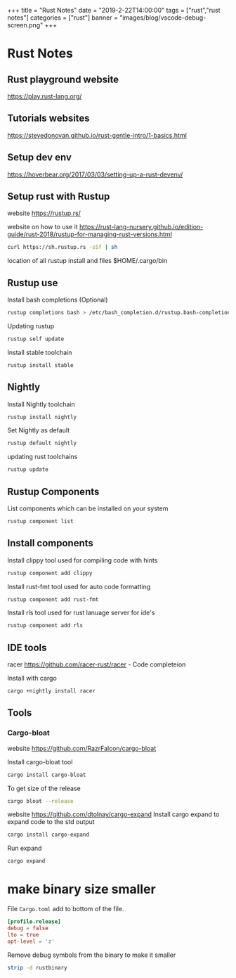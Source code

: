 +++
title = "Rust Notes"
date = "2019-2-22T14:00:00"
tags = ["rust","rust notes"]
categories = ["rust"]
banner = "images/blog/vscode-debug-screen.png"
+++

# Rust Notes

## Rust playground website 

https://play.rust-lang.org/

## Tutorials websites

https://stevedonovan.github.io/rust-gentle-intro/1-basics.html


## Setup dev env

https://hoverbear.org/2017/03/03/setting-up-a-rust-devenv/

## Setup rust with Rustup

website https://rustup.rs/

website on how to use it https://rust-lang-nursery.github.io/edition-guide/rust-2018/rustup-for-managing-rust-versions.html

```bash
curl https://sh.rustup.rs -sSf | sh
```

location of all rustup install and files $HOME/.cargo/bin 

## Rustup use

Install bash completions (Optional)

```bash
rustup completions bash > /etc/bash_completion.d/rustup.bash-completion 
```

Updating rustup

```bash
rustup self update
```
Install stable toolchain

```bash
rustup install stable
```

## Nightly

Install Nightly toolchain

```bash
rustup install nightly
```

Set Nightly as default

```bash
rustup default nightly
```
updating rust toolchains

```bash
rustup update
```

## Rustup Components

List components which can be installed on your system

```bash
rustup component list
```

## Install components

Install clippy tool used for compiling code with hints

```bash
rustup component add clippy
```

Install rust-fmt tool used for auto code formatting

```bash
rustup component add rust-fmt
```
Install rls tool used for rust lanuage server for ide's

```bash
rustup component add rls
```

## IDE tools

racer https://github.com/racer-rust/racer - Code completeion

Install with cargo

```bash
cargo +nightly install racer
```

## Tools

### Cargo-bloat
website https://github.com/RazrFalcon/cargo-bloat

Install cargo-bloat tool
```bash
cargo install cargo-bloat
```

To get size of the release
```bash
cargo bloat --release
```

website https://github.com/dtolnay/cargo-expand
Install cargo expand to expand code to the std output 

```bash
cargo install cargo-expand
```

Run expand

```bash
cargo expand
```

# make binary size smaller

File `Cargo.toml` add to bottom of the file.

```toml
[profile.release]
debug = false
lto = true
opt-level = 'z'
```

Remove debug symbols from the binary to make it smaller
```bash
strip -d rustbinary
```